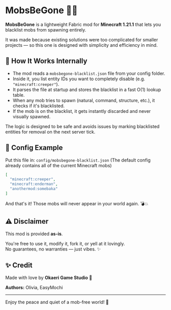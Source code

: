 # MobsBeGone 🐾🚫

**MobsBeGone** is a lightweight Fabric mod for **Minecraft 1.21.1** that lets you blacklist mobs from spawning entirely.

It was made because existing solutions were too complicated for smaller projects — so this one is designed with simplicity and efficiency in mind.

## 🔧 How It Works Internally

- The mod reads a `mobsbegone-blacklist.json` file from your config folder.
- Inside it, you list entity IDs you want to completely disable (e.g. `"minecraft:creeper"`).
- It parses the file at startup and stores the blacklist in a fast O(1) lookup table.
- When any mob tries to spawn (natural, command, structure, etc.), it checks if it's blacklisted.
- If the mob is on the blacklist, it gets instantly discarded and never visually spawned.

The logic is designed to be safe and avoids issues by marking blacklisted entities for removal on the next server tick.

## 📂 Config Example

Put this file in: `config/mobsbegone-blacklist.json` (The default config already contains all of the current Minecraft mobs)

```json
[
  "minecraft:creeper",
  "minecraft:enderman",
  "anothermod:somebaka"
]
```

And that's it! Those mobs will never appear in your world again. 💣💥

## ⚠️ Disclaimer

This mod is provided **as-is**.

You're free to use it, modify it, fork it, or yell at it lovingly.  
No guarantees, no warranties — just vibes. ✨

## ✨ Credit

Made with love by **Okaeri Game Studio** 💜

**Authors:** Olivia, EasyMochi

---

Enjoy the peace and quiet of a mob-free world! 🌸